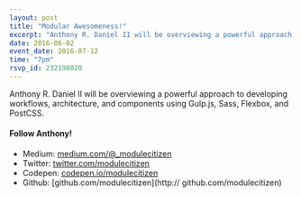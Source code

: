 ```yaml
---
layout: post
title: "Modular Awesomeness!"
excerpt: "Anthony R. Daniel II will be overviewing a powerful approach to developing workflows, architecture, and components using Gulp.js, Sass, Flexbox, and PostCSS."
date: 2016-06-02
event_date: 2016-07-12
time: "7pm"
rsvp_id: 232198020
---
```


Anthony R. Daniel II will be overviewing a powerful approach to developing workflows, architecture, and components using Gulp.js, Sass, Flexbox, and PostCSS.

#### Follow Anthony!
* Medium: [medium.com/@_modulecitizen](http://medium.com/@_modulecitizen)
* Twitter: [twitter.com/modulecitizen](http://twitter.com/modulecitizen)
* Codepen: [codepen.io/modulecitizen](http://codepen.io/modulecitizen)
* Github: [github.com/modulecitizen](http:// github.com/modulecitizen)
